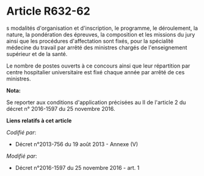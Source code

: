 # Article R632-62

s modalités d'organisation et d'inscription, le programme, le déroulement, la nature, la pondération des épreuves, la
composition et les missions du jury ainsi que les procédures d'affectation sont fixés, pour la spécialité médecine du travail
par arrêté des ministres chargés de l'enseignement supérieur et de la santé. 

Le nombre de postes ouverts à ce concours ainsi que leur répartition par centre hospitalier universitaire est fixé chaque
année par arrêté de ces ministres.

**Nota:**

Se reporter aux conditions d'application précisées au II de l'article 2 du décret n° 2016-1597 du 25 novembre 2016.

**Liens relatifs à cet article**

_Codifié par_:

  - Décret n°2013-756 du 19 août 2013 -  Annexe (V)

_Modifié par_:

  - Décret n°2016-1597 du 25 novembre 2016 - art. 1

